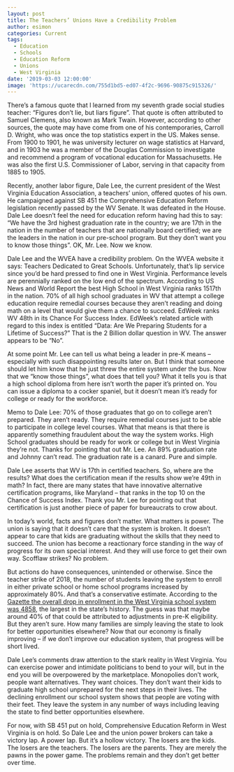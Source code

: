 ```yaml
---
layout: post
title: The Teachers’ Unions Have a Credibility Problem
author: esimon
categories: Current
tags:
  - Education
  - Schools
  - Education Reform
  - Unions
  - West Virginia
date: '2019-03-03 12:00:00'
image: 'https://ucarecdn.com/755d1bd5-ed07-4f2c-9696-90875c915326/'
---
```

There’s a famous quote that I learned from my seventh grade social studies teacher: “Figures don’t lie, but liars figure”.  That quote is often attributed to Samuel Clemens, also known as Mark Twain.  However, according to other sources, the quote may have come from one of his contemporaries, Carroll D. Wright, who was once the top statistics expert in the US.  Makes sense.  From 1900 to 1901, he was university lecturer on wage statistics at Harvard, and in 1903 he was a member of the Douglas Commission to investigate and recommend a program of vocational education for Massachusetts. He was also the first U.S. Commissioner of Labor, serving in that capacity from 1885 to 1905. 

Recently, another labor figure, Dale Lee, the current president of the West Virginia Education Association, a teachers’ union, offered quotes of his own.  He campaigned against SB 451 the Comprehensive Education Reform legislation recently passed by the WV Senate.  It was defeated in the House.  Dale Lee doesn’t feel the need for education reform having had this to say: “We have the 3rd highest graduation rate in the country; we are 17th in the nation in the number of teachers that are nationally board certified; we are the leaders in the nation in our pre-school program.  But they don’t want you to know those things”.  OK, Mr. Lee.  Now we know.  

Dale Lee and the WVEA have a credibility problem. On the WVEA website it says: Teachers Dedicated to Great Schools.  Unfortunately, that’s lip service since you’d be hard pressed to find one in West Virginia. Performance levels are perennially ranked on the low end of the spectrum.  According to US News and World Report the best High School in West Virginia ranks 1517th in the nation.  70% of all high school graduates in WV that attempt a college education require remedial courses because they aren’t reading and doing math on a level that would give them a chance to succeed.  EdWeek ranks WV 48th in its Chance For Success Index.  EdWeek’s  related article with regard to this index is entitled “Data: Are We Preparing Students for a Lifetime of Success?”  That is the 2 Billion dollar question in WV. The answer appears to be “No”.  

At some point Mr. Lee can tell us what being a leader in pre-K means – especially with such disappointing results later on.  But I think that someone should let him know that he just threw the entire system under the bus.  Now that we “know those things”, what does that tell you?  What it tells you is that a high school diploma from here isn’t worth the paper it’s printed on.  You can issue a diploma to a cocker spaniel, but it doesn’t mean it’s ready for college or ready for the workforce.  

Memo to Dale Lee: 70% of those graduates that go on to college aren’t prepared.  They aren’t ready.  They require remedial courses just to be able to participate in college level courses.  What that means is that there is apparently something fraudulent about the way the system works.  High School graduates should be ready for work or college but in West Virginia they’re not.  Thanks for pointing that out Mr. Lee.  An 89% graduation rate and Johnny can’t read.  The graduation rate is a canard.  Pure and simple.  

Dale Lee asserts that WV is 17th in certified teachers.  So, where are the results?  What does the certification mean if the results show we’re 49th in math? In fact, there are many states that have innovative alternative certification programs, like Maryland – that ranks in the top 10 on the Chance of Success Index.  Thank you Mr. Lee for pointing out that certification is just another piece of paper for bureaucrats to crow about.  

In today’s world, facts and figures don’t matter. What matters is power.  The union is saying that it doesn’t care that the system is broken.  It doesn’t appear to care that kids are graduating without the skills that they need to succeed. The union has become a reactionary force standing in the way of progress for its own special interest.  And they will use force to get their own way.  Scofflaw strikes?  No problem.  

But actions do have consequences, unintended or otherwise.  Since the teacher strike of 2018, the number of students leaving the system to enroll in either private school or home school programs increased by approximately 80%.  And that’s a conservative estimate.  According to the [Gazette the overall drop in enrollment in the West Virginia school system was 4858](https://www.wvgazettemail.com/news/education/wv-public-school-enrollment-drops-nearly-after-entry-age-change/article_fe1a353f-794a-5b50-847d-4b69a2638ac4.html), the largest in the state’s history. The guess was that maybe around 40% of that could be attributed to adjustments in pre-K eligibility.  But they aren’t sure.  How many families are simply leaving the state to look for better opportunities elsewhere?  Now that our economy is finally improving – if we don’t improve our education system, that progress will be short lived.   

Dale Lee’s comments draw attention to the stark reality in West Virginia.  You can exercise power and intimidate politicians to bend to your will, but in the end you will be overpowered by the marketplace.  Monopolies don’t work, people want alternatives.  They want choices. They don’t want their kids to graduate high school unprepared for the next steps in their lives.  The declining enrollment our school system shows that people are voting with their feet.  They leave the system in any number of ways including leaving the state to find better opportunities elsewhere.  

For now, with SB 451 put on hold, Comprehensive Education Reform in West Virginia is on hold.  So Dale Lee and the union power brokers can take a victory lap.  A power lap.  But it’s a hollow victory.  The losers are the kids.  The losers are the teachers.  The losers are the parents.  They are merely the pawns in the power game. The problems remain and they don’t get better over time.
